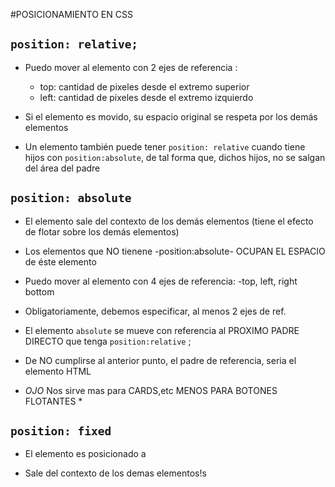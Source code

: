 #POSICIONAMIENTO EN CSS

## `position: relative;`

- Puedo mover al elemento con 2 ejes  de referencia :
    - top: cantidad de pixeles desde el extremo superior 
    - left: cantidad de pixeles desde el extremo izquierdo
- Si el elemento es movido, su espacio original se respeta por los demás elementos

- Un elemento también puede tener `position: relative` cuando tiene hijos con `position:absolute`, de tal forma que, dichos hijos, no se salgan del área del padre


## `position: absolute`

- El elemento sale del contexto de los demás elementos
(tiene el efecto de flotar sobre los demás elementos)

- Los elementos que NO tienene -position:absolute- 
OCUPAN EL ESPACIO de éste elemento

- Puedo mover al elemento con 4 ejes de referencia:
    -top, left, right bottom

- Obligatoriamente, debemos especificar, al menos 2 ejes de ref.

- El elemento `absolute` se mueve con referencia al PROXIMO PADRE DIRECTO que tenga `position:relative` ; 

- De NO cumplirse al anterior punto, el padre de referencia, seria el elemento HTML

- *OJO* Nos sirve mas para CARDS,etc MENOS PARA BOTONES FLOTANTES *

## `position: fixed`

- El elemento es posicionado a

- Sale del contexto de los demas elementos!s
